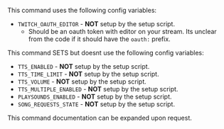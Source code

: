 This command uses the following config variables:

- `TWITCH_OAUTH_EDITOR` - **NOT** setup by the setup script.
  - Should be an oauth token with editor on your stream. Its unclear from the code if it should have the `oauth:` prefix.

This command SETS but doesnt use the following config variables:

- `TTS_ENABLED` - **NOT** setup by the setup script.
- `TTS_TIME_LIMIT` - **NOT** setup by the setup script.
- `TTS_VOLUME` - **NOT** setup by the setup script.
- `TTS_MULTIPLE_ENABLED` - **NOT** setup by the setup script.
- `PLAYSOUNDS_ENABLED` - **NOT** setup by the setup script.
- `SONG_REQUESTS_STATE` - **NOT** setup by the setup script.

This command documentation can be expanded upon request.
